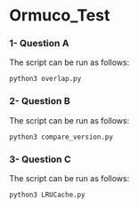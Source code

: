 # Ormuco_Test
### 1- Question A
 The script can be run as follows:
 
```
python3 overlap.py

```

### 2- Question B
 The script can be run as follows:
  

 
```
python3 compare_version.py

```

### 3- Question C
 The script can be run as follows:
  

 
```
python3 LRUCache.py

```
